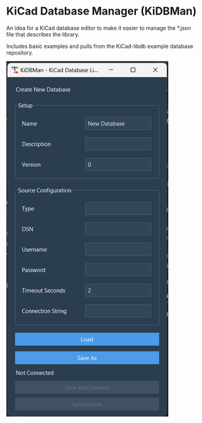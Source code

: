 # KiCad Database Manager (KiDBMan)

An idea for a KiCad database editor to make it easier to manage the *.json file that describes the library.

Includes basic examples and pulls from the KiCad-libdb example database repository.

![Front Panel when starting with library](https://github.com/partywagon112/KiDBMan/blob/main/images/front_panel.png)